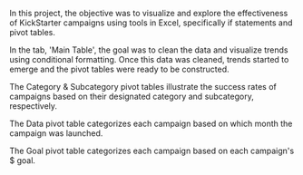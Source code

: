In this project, the objective was to visualize and explore the effectiveness of KickStarter campaigns using tools in Excel, specifically if statements and pivot tables.

In the tab, 'Main Table', the goal was to clean the data and visualize trends using conditional formatting. Once this data was cleaned, trends started to emerge and the pivot tables were ready to be constructed.

The Category & Subcategory pivot tables illustrate the success rates of campaigns based on their designated category and subcategory, respectively.

The Data pivot table categorizes each campaign based on which month the campaign was launched. 

The Goal pivot table categorizes each campaign based on each campaign's $ goal.


